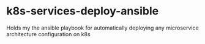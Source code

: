 # k8s-services-deploy-ansible
Holds my the ansible playbook for automatically deploying any microservice architecture configuration on k8s
